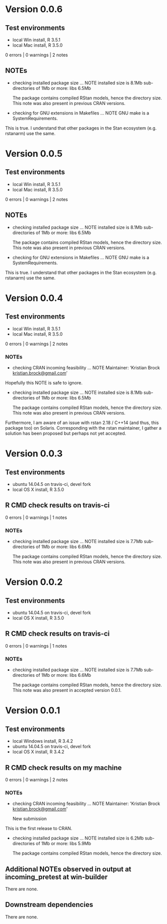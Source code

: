 
# Version 0.0.6

## Test environments
* local Win install, R 3.5.1
* local Mac install, R 3.5.0

0 errors | 0 warnings | 2 notes

## NOTEs

* checking installed package size ... NOTE
  installed size is  8.1Mb
  sub-directories of 1Mb or more:
    libs   6.5Mb
  
  The package contains compiled RStan models, hence the directory size.
  This note was also present in previous CRAN versions.

* checking for GNU extensions in Makefiles ... NOTE
GNU make is a SystemRequirements.

This is true. I understand that other packages in the Stan ecosystem 
(e.g. rstanarm) use the same.


# Version 0.0.5

## Test environments
* local Win install, R 3.5.1
* local Mac install, R 3.5.0

0 errors | 0 warnings | 2 notes

## NOTEs

* checking installed package size ... NOTE
  installed size is  8.1Mb
  sub-directories of 1Mb or more:
    libs   6.5Mb
  
  The package contains compiled RStan models, hence the directory size.
  This note was also present in previous CRAN versions.

* checking for GNU extensions in Makefiles ... NOTE
GNU make is a SystemRequirements.

This is true. I understand that other packages in the Stan ecosystem 
(e.g. rstanarm) use the same.


# Version 0.0.4

## Test environments
* local Win install, R 3.5.1
* local Mac install, R 3.5.0

0 errors | 0 warnings | 2 notes

### NOTEs

* checking CRAN incoming feasibility ... NOTE
Maintainer: ‘Kristian Brock <kristian.brock@gmail.com>’

Hopefully this NOTE is safe to ignore.

* checking installed package size ... NOTE
  installed size is  8.1Mb
  sub-directories of 1Mb or more:
    libs   6.5Mb
  
  The package contains compiled RStan models, hence the directory size.
  This note was also present in previous CRAN versions.

Furthermore, I am aware of an issue with rstan 2.18 / C++14 (and thus, this package too) on Solaris.
Corresponding with the rstan maintainer, I gather a solution has been proposed but perhaps not yet accepted.




# Version 0.0.3

## Test environments
* ubuntu 14.04.5 on travis-ci, devel fork
* local OS X install, R 3.5.0

## R CMD check results on travis-ci
0 errors | 0 warnings | 1 notes

### NOTEs

* checking installed package size ... NOTE
  installed size is  7.7Mb
  sub-directories of 1Mb or more:
    libs   6.6Mb
  
  The package contains compiled RStan models, hence the directory size.
  This note was also present in previous CRAN versions.





# Version 0.0.2

## Test environments
* ubuntu 14.04.5 on travis-ci, devel fork
* local OS X install, R 3.5.0

## R CMD check results on travis-ci
0 errors | 0 warnings | 1 notes

### NOTEs

* checking installed package size ... NOTE
  installed size is  7.7Mb
  sub-directories of 1Mb or more:
    libs   6.6Mb
  
  The package contains compiled RStan models, hence the directory size.
  This note was also present in accepted version 0.0.1.
  
  
  


# Version 0.0.1

## Test environments
* local Windows install, R 3.4.2
* ubuntu 14.04.5 on travis-ci, devel fork
* local OS X install, R 3.4.2

## R CMD check results on my machine
0 errors | 0 warnings | 2 notes

### NOTEs


* checking CRAN incoming feasibility ... NOTE
  Maintainer: 'Kristian Brock <kristian.brock@gmail.com>'

  New submission

This is the first release to CRAN.



* checking installed package size ... NOTE
  installed size is  6.2Mb
  sub-directories of 1Mb or more:
    libs   5.9Mb
    
  The package contains compiled RStan models, hence the directory size.


  

## Additional NOTEs observed in output at incoming_pretest at win-builder
There are none.


  
## Downstream dependencies
There are none.
